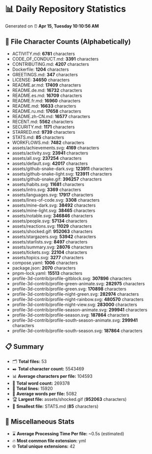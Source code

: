 # 📊 Daily Repository Statistics
Generated on ⏰ **Apr 15, Tuesday 10:10:56 AM**

## 📂 File Character Counts (Alphabetically)
- ACTIVITY.md: **6781** characters
- CODE_OF_CONDUCT.md: **3391** characters
- CONTRIBUTING.md: **4207** characters
- Dockerfile: **1204** characters
- GREETINGS.md: **347** characters
- LICENSE: **34650** characters
- README.ar.md: **17409** characters
- README.de.md: **16732** characters
- README.es.md: **16709** characters
- README.fr.md: **16960** characters
- README.md: **16633** characters
- README.ru.md: **17658** characters
- README.zh-CN.md: **16577** characters
- RECENT.md: **5562** characters
- SECURITY.md: **1171** characters
- STARRED.md: **9739** characters
- STATS.md: **85** characters
- WORKFLOWS.md: **7482** characters
- assets/achievements.svg: **4169** characters
- assets/activity.svg: **23941** characters
- assets/all.svg: **237254** characters
- assets/default.svg: **42017** characters
- assets/github-snake-dark.svg: **123911** characters
- assets/github-snake-light.svg: **123911** characters
- assets/github-snake.gif: **396257** characters
- assets/habits.svg: **11681** characters
- assets/intro.svg: **3369** characters
- assets/languages.svg: **17917** characters
- assets/lines-of-code.svg: **3308** characters
- assets/mine-dark.svg: **38492** characters
- assets/mine-light.svg: **38465** characters
- assets/notable.svg: **346846** characters
- assets/people.svg: **57134** characters
- assets/reactions.svg: **11029** characters
- assets/shocked.gif: **952063** characters
- assets/stargazers.svg: **53942** characters
- assets/starlists.svg: **8497** characters
- assets/summary.svg: **28076** characters
- assets/tickets.svg: **22104** characters
- assets/topics.svg: **3277** characters
- compose.yaml: **1006** characters
- package.json: **2070** characters
- pnpm-lock.yaml: **15513** characters
- profile-3d-contrib/profile-gitblock.svg: **307896** characters
- profile-3d-contrib/profile-green-animate.svg: **282975** characters
- profile-3d-contrib/profile-green.svg: **170898** characters
- profile-3d-contrib/profile-night-green.svg: **282974** characters
- profile-3d-contrib/profile-night-rainbow.svg: **480570** characters
- profile-3d-contrib/profile-night-view.svg: **283000** characters
- profile-3d-contrib/profile-season-animate.svg: **299941** characters
- profile-3d-contrib/profile-season.svg: **187864** characters
- profile-3d-contrib/profile-south-season-animate.svg: **299941** characters
- profile-3d-contrib/profile-south-season.svg: **187864** characters

## 📋 Summary
- 🗂️ **Total files:** 53
- ✒️ **Total character count:** 5543469
- 📊 **Average characters per file:** 104593
- 📝 **Total word count:** 269378
- 🧾 **Total lines:** 15920
- 📐 **Average words per file:** 5082
- 🏆 **Largest file:** assets/shocked.gif (**952063** characters)
- 🥉 **Smallest file:** STATS.md (**85** characters)

## 🌟 Miscellaneous Stats
- ⌛ **Average Processing Time Per file:** ~0.5s (estimated)
- 🔥 **Most common file extension:** yml
- 🌐 **Total unique extensions:** 42

